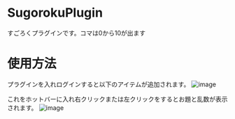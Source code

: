 # SugorokuPlugin
すごろくプラグインです。コマは0から10が出ます

# 使用方法
プラグインを入れログインすると以下のアイテムが追加されます。
![image](https://user-images.githubusercontent.com/89770962/149656084-df1ac0d2-ab9a-4710-bf17-bb0ec2dd0d05.png)

これをホットバーに入れ右クリックまたは左クリックをするとお題と乱数が表示されます。
![image](https://user-images.githubusercontent.com/89770962/149656118-b8bf94dc-c4d6-47d0-9941-8ad90785c6b6.png)
